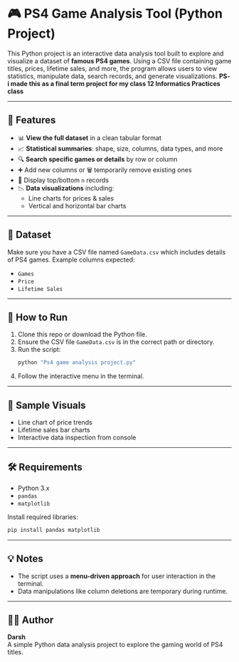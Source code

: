
# 🎮 PS4 Game Analysis Tool (Python Project)

This Python project is an interactive data analysis tool built to explore and visualize a dataset of **famous PS4 games**. Using a CSV file containing game titles, prices, lifetime sales, and more, the program allows users to view statistics, manipulate data, search records, and generate visualizations.
**PS- i made this as a final term project for my class 12 Informatics Practices class**

---

## 📁 Features

- 📊 **View the full dataset** in a clean tabular format  
- 📈 **Statistical summaries**: shape, size, columns, data types, and more  
- 🔍 **Search specific games or details** by row or column  
- ➕ Add new columns or 🗑️ temporarily remove existing ones  
- 🧮 Display top/bottom `n` records  
- 📉 **Data visualizations** including:
  - Line charts for prices & sales  
  - Vertical and horizontal bar charts

---

## 📂 Dataset

Make sure you have a CSV file named `GameData.csv` which includes details of PS4 games. Example columns expected:
- `Games`
- `Price`
- `Lifetime Sales`

---

## 🚀 How to Run

1. Clone this repo or download the Python file.
2. Ensure the CSV file `GameData.csv` is in the correct path or directory.
3. Run the script:
   ```bash
   python "Ps4 game analysis project.py"
   ```
4. Follow the interactive menu in the terminal.

---

## 📸 Sample Visuals

- Line chart of price trends  
- Lifetime sales bar charts  
- Interactive data inspection from console

---

## 🛠️ Requirements

- Python 3.x  
- `pandas`  
- `matplotlib`

Install required libraries:
```bash
pip install pandas matplotlib
```

---

## 💡 Notes

- The script uses a **menu-driven approach** for user interaction in the terminal.
- Data manipulations like column deletions are temporary during runtime.

---

## 🧑‍💻 Author

**Darsh**  
A simple Python data analysis project to explore the gaming world of PS4 titles.
